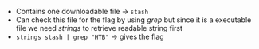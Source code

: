 - Contains one downloadable file -> `stash`
- Can check this file for the flag by using *grep* but since it is a executable file we need *strings* to retrieve readable string first
- `strings stash | grep "HTB"` -> gives the flag